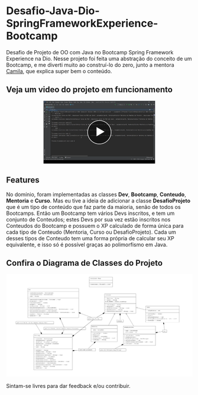 # Desafio-Java-Dio-SpringFrameworkExperience-Bootcamp
Desafio de Projeto de OO com Java no Bootcamp Spring Framework Experience na Dio. Nesse projeto foi feita uma abstração do conceito de um Bootcamp, e me diverti muito ao construí-lo do zero, junto a mentora [Camila](https://github.com/cami-la), que explica super bem o conteúdo.

## Veja um video do projeto em funcionamento

<p align="center">
  <a href="https://drive.google.com/file/d/12Nc0Ten3T6ca2dbeXlAygirHDv7FOg7b/view?usp=sharing" title="First Look"><img width="60%" src="first-look-play.png" alt="First Look" /></a>
</p>

## Features
No domínio, foram implementadas as classes **Dev**, **Bootcamp**, **Conteudo**, **Mentoria** e **Curso**. Mas eu tive a ideia de adicionar a classe **DesafioProjeto** que é um tipo de conteúdo que faz parte da maioria, senão de todos os Bootcamps. Então um Bootcamp tem vários Devs inscritos, e tem um conjunto de Conteudos; estes Devs por sua vez estão inscritos nos Conteudos do Bootcamp e possuem o XP calculado de forma única para cada tipo de Conteudo (Mentoria, Curso ou DesafioProjeto). Cada um desses tipos de Conteudo tem uma forma própria de calcular seu XP equivalente, e isso só é possível graças ao polimorfismo em Java.

## Confira o Diagrama de Classes do Projeto

<img src="UML.png" ></img>

Sintam-se livres para dar feedback e/ou contribuir.

